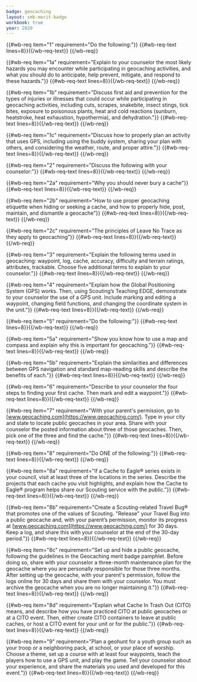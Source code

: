 ```yaml
---
badge: geocaching
layout: smb-merit-badge
workbook: true
year: 2020
---
```



{{#wb-req item="1" requirement="Do the following:"}}
{{#wb-req-text lines=8}}{{/wb-req-text}}
{{/wb-req}}

{{#wb-req item="1a" requirement="Explain to your counselor the most likely hazards you may encounter while participating in geocaching activities, and what you should do to anticipate, help prevent, mitigate, and respond to these hazards."}}
{{#wb-req-text lines=8}}{{/wb-req-text}}
{{/wb-req}}

{{#wb-req item="1b" requirement="Discuss first aid and prevention for the types of injuries or illnesses that could occur while participating in geocaching activities, including cuts, scrapes, snakebite, insect stings, tick bites, exposure to poisonous plants, heat and cold reactions (sunburn, heatstroke, heat exhaustion, hypothermia), and dehydration."}}
{{#wb-req-text lines=8}}{{/wb-req-text}}
{{/wb-req}}

{{#wb-req item="1c" requirement="Discuss how to properly plan an activity that uses GPS, including using the buddy system, sharing your plan with others, and considering the weather, route, and proper attire."}}
{{#wb-req-text lines=8}}{{/wb-req-text}}
{{/wb-req}}

{{#wb-req item="2" requirement="Discuss the following with your counselor:"}}
{{#wb-req-text lines=8}}{{/wb-req-text}}
{{/wb-req}}

{{#wb-req item="2a" requirement="Why you should never bury a cache"}}
{{#wb-req-text lines=8}}{{/wb-req-text}}
{{/wb-req}}

{{#wb-req item="2b" requirement="How to use proper geocaching etiquette when hiding or seeking a cache, and how to properly hide, post, maintain, and dismantle a geocache"}}
{{#wb-req-text lines=8}}{{/wb-req-text}}
{{/wb-req}}

{{#wb-req item="2c" requirement="The principles of Leave No Trace as they apply to geocaching"}}
{{#wb-req-text lines=8}}{{/wb-req-text}}
{{/wb-req}}

{{#wb-req item="3" requirement="Explain the following terms used in geocaching: waypoint, log, cache, accuracy, difficulty and terrain ratings, attributes, trackable. Choose five additional terms to explain to your counselor."}}
{{#wb-req-text lines=8}}{{/wb-req-text}}
{{/wb-req}}

{{#wb-req item="4" requirement="Explain how the Global Positioning System (GPS) works. Then, using Scouting’s Teaching EDGE, demonstrate to your counselor the use of a GPS unit. Include marking and editing a waypoint, changing field functions, and changing the coordinate system in the unit."}}
{{#wb-req-text lines=8}}{{/wb-req-text}}
{{/wb-req}}

{{#wb-req item="5" requirement="Do the following:"}}
{{#wb-req-text lines=8}}{{/wb-req-text}}
{{/wb-req}}

{{#wb-req item="5a" requirement="Show you know how to use a map and compass and explain why this is important for geocaching."}}
{{#wb-req-text lines=8}}{{/wb-req-text}}
{{/wb-req}}

{{#wb-req item="5b" requirement="Explain the similarities and differences between GPS navigation and standard map-reading skills and describe the benefits of each."}}
{{#wb-req-text lines=8}}{{/wb-req-text}}
{{/wb-req}}

{{#wb-req item="6" requirement="Describe to your counselor the four steps to finding your first cache. Then mark and edit a waypoint."}}
{{#wb-req-text lines=8}}{{/wb-req-text}}
{{/wb-req}}

{{#wb-req item="7" requirement="With your parent's permission, go to [www.geocaching.com](https://www.geocaching.com/). Type in your city and state to locate public geocaches in your area. Share with your counselor the posted information about three of those geocaches. Then, pick one of the three and find the cache."}}
{{#wb-req-text lines=8}}{{/wb-req-text}}
{{/wb-req}}

{{#wb-req item="8" requirement="Do ONE of the following:"}}
{{#wb-req-text lines=8}}{{/wb-req-text}}
{{/wb-req}}

{{#wb-req item="8a" requirement="If a Cache to Eagle® series exists in your council, visit at least three of the locations in the series. Describe the projects that each cache you visit highlights, and explain how the Cache to Eagle® program helps share our Scouting service with the public."}}
{{#wb-req-text lines=8}}{{/wb-req-text}}
{{/wb-req}}

{{#wb-req item="8b" requirement="Create a Scouting-related Travel Bug® that promotes one of the values of Scouting. "Release" your Travel Bug into a public geocache and, with your parent’s permission, monitor its progress at [www.geocaching.com](https://www.geocaching.com/) for 30 days. Keep a log, and share this with your counselor at the end of the 30-day period."}}
{{#wb-req-text lines=8}}{{/wb-req-text}}
{{/wb-req}}

{{#wb-req item="8c" requirement="Set up and hide a public geocache, following the guidelines in the Geocaching merit badge pamphlet. Before doing so, share with your counselor a three-month maintenance plan for the geocache where you are personally responsible for those three months. After setting up the geocache, with your parent's permission, follow the logs online for 30 days and share them with your counselor. You must archive the geocache when you are no longer maintaining it."}}
{{#wb-req-text lines=8}}{{/wb-req-text}}
{{/wb-req}}

{{#wb-req item="8d" requirement="Explain what Cache In Trash Out (CITO) means, and describe how you have practiced CITO at public geocaches or at a CITO event. Then, either create CITO containers to leave at public caches, or host a CITO event for your unit or for the public."}}
{{#wb-req-text lines=8}}{{/wb-req-text}}
{{/wb-req}}

{{#wb-req item="9" requirement="Plan a geohunt for a youth group such as your troop or a neighboring pack, at school, or your place of worship. Choose a theme, set up a course with at least four waypoints, teach the players how to use a GPS unit, and play the game. Tell your counselor about your experience, and share the materials you used and developed for this event."}}
{{#wb-req-text lines=8}}{{/wb-req-text}}
{{/wb-req}}
